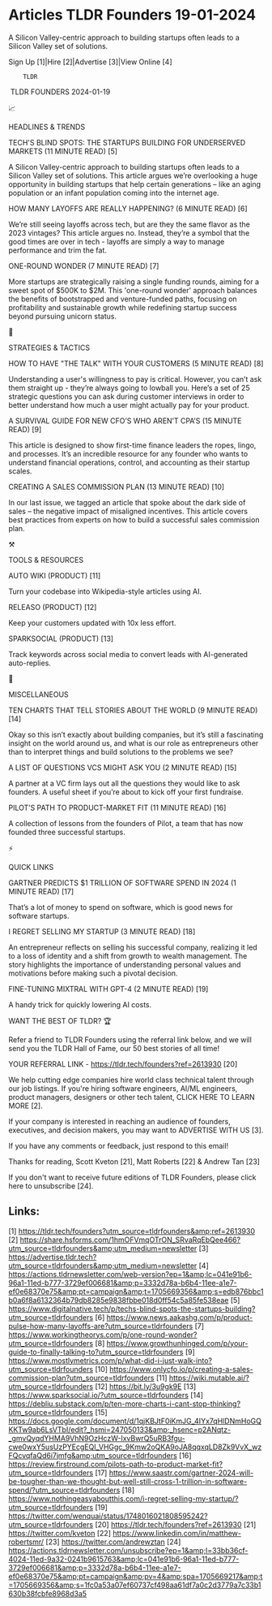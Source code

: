 # Articles TLDR Founders 19-01-2024

A Silicon Valley-centric approach to building startups often leads to
a Silicon Valley set of solutions.  

Sign Up [1]|Hire [2]|Advertise [3]|View Online [4] 

		TLDR 

 TLDR FOUNDERS 2024-01-19

📈 

HEADLINES & TRENDS

 TECH'S BLIND SPOTS: THE STARTUPS BUILDING FOR UNDERSERVED MARKETS (11
MINUTE READ) [5] 

 A Silicon Valley-centric approach to building startups often leads to
a Silicon Valley set of solutions. This article argues we’re
overlooking a huge opportunity in building startups that help certain
generations – like an aging population or an infant population
coming into the internet age. 

 HOW MANY LAYOFFS ARE REALLY HAPPENING? (6 MINUTE READ) [6] 

 We’re still seeing layoffs across tech, but are they the same
flavor as the 2023 vintages? This article argues no. Instead,
they’re a symbol that the good times are over in tech - layoffs are
simply a way to manage performance and trim the fat. 

 ONE-ROUND WONDER (7 MINUTE READ) [7] 

 More startups are strategically raising a single funding rounds,
aiming for a sweet spot of $500K to $2M. This 'one-round wonder'
approach balances the benefits of bootstrapped and venture-funded
paths, focusing on profitability and sustainable growth while
redefining startup success beyond pursuing unicorn status. 

🧠 

STRATEGIES & TACTICS

 HOW TO HAVE "THE TALK" WITH YOUR CUSTOMERS (5 MINUTE READ) [8] 

 Understanding a user's willingness to pay is critical. However, you
can’t ask them straight up - they’re always going to lowball you.
Here’s a set of 25 strategic questions you can ask during customer
interviews in order to better understand how much a user might
actually pay for your product. 

 A SURVIVAL GUIDE FOR NEW CFO’S WHO AREN’T CPA’S (15 MINUTE
READ) [9] 

 This article is designed to show first-time finance leaders the
ropes, lingo, and processes. It’s an incredible resource for any
founder who wants to understand financial operations, control, and
accounting as their startup scales. 

 CREATING A SALES COMMISSION PLAN (13 MINUTE READ) [10] 

 In our last issue, we tagged an article that spoke about the dark
side of sales – the negative impact of misaligned incentives. This
article covers best practices from experts on how to build a
successful sales commission plan. 

⚒️ 

TOOLS & RESOURCES

 AUTO WIKI (PRODUCT) [11] 

 Turn your codebase into Wikipedia-style articles using AI. 

 RELEASO (PRODUCT) [12] 

 Keep your customers updated with 10x less effort. 

 SPARKSOCIAL (PRODUCT) [13] 

 Track keywords across social media to convert leads with AI-generated
auto-replies. 

🎁 

MISCELLANEOUS

 TEN CHARTS THAT TELL STORIES ABOUT THE WORLD (9 MINUTE READ) [14] 

 Okay so this isn’t exactly about building companies, but it’s
still a fascinating insight on the world around us, and what is our
role as entrepreneurs other than to interpret things and build
solutions to the problems we see? 

 A LIST OF QUESTIONS VCS MIGHT ASK YOU (2 MINUTE READ) [15] 

 A partner at a VC firm lays out all the questions they would like to
ask founders. A useful sheet if you’re about to kick off your first
fundraise. 

 PILOT’S PATH TO PRODUCT-MARKET FIT (11 MINUTE READ) [16] 

 A collection of lessons from the founders of Pilot, a team that has
now founded three successful startups. 

⚡ 

QUICK LINKS

 GARTNER PREDICTS $1 TRILLION OF SOFTWARE SPEND IN 2024 (1 MINUTE
READ) [17] 

 That’s a lot of money to spend on software, which is good news for
software startups. 

 I REGRET SELLING MY STARTUP (3 MINUTE READ) [18] 

 An entrepreneur reflects on selling his successful company, realizing
it led to a loss of identity and a shift from growth to wealth
management. The story highlights the importance of understanding
personal values and motivations before making such a pivotal decision.


 FINE-TUNING MIXTRAL WITH GPT-4 (2 MINUTE READ) [19] 

 A handy trick for quickly lowering AI costs. 

WANT THE BEST OF TLDR? 🏆

Refer a friend to TLDR Founders using the referral link below, and we
will send you the TLDR Hall of Fame, our 50 best stories of all time!

YOUR REFERRAL LINK - https://tldr.tech/founders?ref=2613930 [20]

 We help cutting edge companies hire world class technical talent
through our job listings. If you're hiring software engineers, AI/ML
engineers, product managers, designers or other tech talent, CLICK
HERE TO LEARN MORE [2]. 

If your company is interested in reaching an audience of founders,
executives, and decision makers, you may want to ADVERTISE WITH US
[3]. 

If you have any comments or feedback, just respond to this email! 

Thanks for reading, 
Scott Kveton [21], Matt Roberts [22] & Andrew Tan [23] 

If you don't want to receive future editions of TLDR Founders,
please click here to unsubscribe [24]. 

 

Links:
------
[1] https://tldr.tech/founders?utm_source=tldrfounders&amp;ref=2613930
[2] https://share.hsforms.com/1hmOFVmqOTrON_SRvaRqEbQee466?utm_source=tldrfounders&amp;utm_medium=newsletter
[3] https://advertise.tldr.tech?utm_source=tldrfounders&amp;utm_medium=newsletter
[4] https://actions.tldrnewsletter.com/web-version?ep=1&amp;lc=041e91b6-96a1-11ed-b777-3729ef006681&amp;p=3332d78a-b6b4-11ee-a1e7-ef0e68370e75&amp;pt=campaign&amp;t=1705669356&amp;s=edb876bbc1b0a6f8a6132364b79db8285e9838fbbe018d0ff54c5a85fe538eae
[5] https://www.digitalnative.tech/p/techs-blind-spots-the-startups-building?utm_source=tldrfounders
[6] https://www.news.aakashg.com/p/product-pulse-how-many-layoffs-are?utm_source=tldrfounders
[7] https://www.workingtheorys.com/p/one-round-wonder?utm_source=tldrfounders
[8] https://www.growthunhinged.com/p/your-guide-to-finally-talking-to?utm_source=tldrfounders
[9] https://www.mostlymetrics.com/p/what-did-i-just-walk-into?utm_source=tldrfounders
[10] https://www.onlycfo.io/p/creating-a-sales-commission-plan?utm_source=tldrfounders
[11] https://wiki.mutable.ai/?utm_source=tldrfounders
[12] https://bit.ly/3u9gk9E
[13] https://www.sparksocial.io/?utm_source=tldrfounders
[14] https://debliu.substack.com/p/ten-more-charts-i-cant-stop-thinking?utm_source=tldrfounders
[15] https://docs.google.com/document/d/1qjKBJtF0iKmJG_4IYx7qHlDNmHoGQKKTw9ab6LsVTbI/edit?_hsmi=247050133&amp;_hsenc=p2ANqtz-_gmvQyqdYHMA9VhN9OzHczW-IxvBwrQ5uRB3fgu-cwe0wxY5usUzPYEcgEQI_VHGgc_9Kmw2oQKA9oJA8qqxqLD8Zk9VvX_wzFQcvqfaQd6i7jmfg&amp;utm_source=tldrfounders
[16] https://review.firstround.com/pilots-path-to-product-market-fit?utm_source=tldrfounders
[17] https://www.saastr.com/gartner-2024-will-be-tougher-than-we-thought-but-well-still-cross-1-trillion-in-software-spend/?utm_source=tldrfounders
[18] https://www.nothingeasyaboutthis.com/i-regret-selling-my-startup/?utm_source=tldrfounders
[19] https://twitter.com/wenquai/status/1748016021808595242?utm_source=tldrfounders
[20] https://tldr.tech/founders?ref=2613930
[21] https://twitter.com/kveton
[22] https://www.linkedin.com/in/matthew-robertsmr/
[23] https://twitter.com/andrewztan
[24] https://actions.tldrnewsletter.com/unsubscribe?ep=1&amp;l=33bb36cf-4024-11ed-9a32-0241b9615763&amp;lc=041e91b6-96a1-11ed-b777-3729ef006681&amp;p=3332d78a-b6b4-11ee-a1e7-ef0e68370e75&amp;pt=campaign&amp;pv=4&amp;spa=1705669217&amp;t=1705669356&amp;s=1fc0a53a07ef60737cf498aa61df7a0c2d3779a7c33b1630b38fcbfe8968d3a5